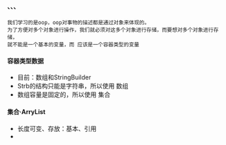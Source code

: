 #### 、、、

```
我们学习的是oop，oop对事物的描述都是通过对象来体现的。
为了方便对多个对象进行操作，我们就必须对这多个对象进行存储，而要想对多个对象进行存储，	
就不能是一个基本的变量，而 应该是一个容器类型的变量
```

#### 容器类型数据

- 目前：数组和StringBuilder
- Strb的结构只能是字符串，所以使用 数组
- 数组容量是固定的，所以使用  集合

#### 集合·ArryList

- 长度可变、存放：基本、引用
- 

































